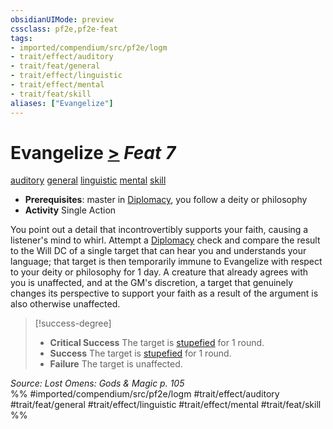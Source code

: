 ```yaml
---
obsidianUIMode: preview
cssclass: pf2e,pf2e-feat
tags:
- imported/compendium/src/pf2e/logm
- trait/effect/auditory
- trait/feat/general
- trait/effect/linguistic
- trait/effect/mental
- trait/feat/skill
aliases: ["Evangelize"]
---
```

# Evangelize  [>](chapter-9-playing-the-game.md#Actions "Single Action") *Feat 7*  
[auditory](auditory.md)  [general](general.md)  [linguistic](linguistic.md)  [mental](mental.md)  [skill](skill.md)  

- **Prerequisites**: master in [Diplomacy](../skills.md#Diplomacy), you follow a deity or philosophy
- **Activity** Single Action

You point out a detail that incontrovertibly supports your faith, causing a listener's mind to whirl. Attempt a [Diplomacy](../skills.md#Diplomacy) check and compare the result to the Will DC of a single target that can hear you and understands your language; that target is then temporarily immune to Evangelize with respect to your deity or philosophy for 1 day. A creature that already agrees with you is unaffected, and at the GM's discretion, a target that genuinely changes its perspective to support your faith as a result of the argument is also otherwise unaffected.

> [!success-degree] 
> - **Critical Success** The target is [stupefied](conditions.md#Stupefied) for 1 round.
> - **Success** The target is [stupefied](conditions.md#Stupefied) for 1 round.
> - **Failure** The target is unaffected.

*Source: Lost Omens: Gods & Magic p. 105*  
%% #imported/compendium/src/pf2e/logm #trait/effect/auditory #trait/feat/general #trait/effect/linguistic #trait/effect/mental #trait/feat/skill %%